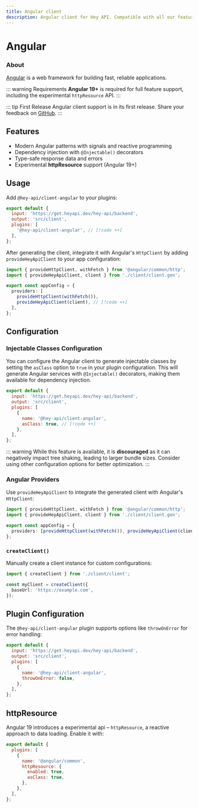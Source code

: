 ```yaml
---
title: Angular client
description: Angular client for Hey API. Compatible with all our features.
---
```


<script setup lang="ts">
import { embedProject } from '../../embed'
</script>

<Heading>
  <h1>Angular</h1>
  <VersionLabel value="v1" />
  <ExperimentalLabel />
</Heading>

### About

[Angular](https://angular.dev/) is a web framework for building fast, reliable applications.

::: warning Requirements
**Angular 19+** is required for full feature support, including the experimental `httpResource` API.
:::

::: tip First Release
Angular client support is in its first release. Share your feedback on [GitHub](https://github.com/hey-api/openapi-ts/issues).
:::

## Features

- Modern Angular patterns with signals and reactive programming
- Dependency injection with `@Injectable()` decorators
- Type-safe response data and errors
- Experimental **httpResource** support (Angular 19+)

## Usage

Add `@hey-api/client-angular` to your plugins:

```js
export default {
  input: 'https://get.heyapi.dev/hey-api/backend',
  output: 'src/client',
  plugins: [
    '@hey-api/client-angular', // [!code ++]
  ],
};
```

After generating the client, integrate it with Angular's `HttpClient` by adding `provideHeyApiClient` to your app configuration:

```ts
import { provideHttpClient, withFetch } from '@angular/common/http';
import { provideHeyApiClient, client } from './client/client.gen';

export const appConfig = {
  providers: [
    provideHttpClient(withFetch()),
    provideHeyApiClient(client), // [!code ++]
  ],
};
```

## Configuration

### Injectable Classes Configuration

You can configure the Angular client to generate injectable classes by setting the `asClass` option to `true` in your plugin configuration. This will generate Angular services with `@Injectable()` decorators, making them available for dependency injection.

```js
export default {
  input: 'https://get.heyapi.dev/hey-api/backend',
  output: 'src/client',
  plugins: [
    {
      name: '@hey-api/client-angular',
      asClass: true, // [!code ++]
    },
  ],
};
```

::: warning
While this feature is available, it is **discouraged** as it can negatively impact tree shaking, leading to larger bundle sizes. Consider using other configuration options for better optimization.
:::

### Angular Providers

Use `provideHeyApiClient` to integrate the generated client with Angular's `HttpClient`:

```ts
import { provideHttpClient, withFetch } from '@angular/common/http';
import { provideHeyApiClient, client } from './client/client.gen';

export const appConfig = {
  providers: [provideHttpClient(withFetch()), provideHeyApiClient(client)],
};
```

### `createClient()`

Manually create a client instance for custom configurations:

```ts
import { createClient } from './client/client';

const myClient = createClient({
  baseUrl: 'https://example.com',
});
```

## Plugin Configuration

The `@hey-api/client-angular` plugin supports options like `throwOnError` for error handling:

```js
export default {
  input: 'https://get.heyapi.dev/hey-api/backend',
  output: 'src/client',
  plugins: [
    {
      name: '@hey-api/client-angular',
      throwOnError: false,
    },
  ],
};
```

## httpResource

Angular 19 introduces a experimental api &ndash; `httpResource`, a reactive approach to data loading. Enable it with:

```js
export default {
  plugins: [
    {
      name: '@angular/common',
      httpResource: {
        enabled: true,
        asClass: true,
      },
    },
  ],
};
```
